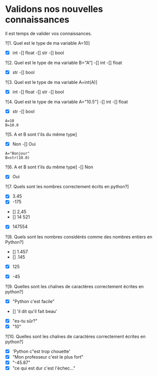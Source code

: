# Validons nos nouvelles connaissances
Il est temps de valider vos connaissances.

?[1. Quel est le type de ma variable A=10]
-[X] int
-[] float
-[] str
-[] bool

?[2. Quel est le type de ma variable B="A"]
-[] int
-[] float
-[X] str
-[] bool

?[3. Quel est le type de ma variable A=int(A)]
-[X] int
-[] float
-[] str
-[] bool

?[4. Quel est le type de ma variable A="10.5"]
-[] int
-[] float
-[X] str
-[] bool

```
A=10
B=10.0
```
?[5. A et B sont t'ils du même type]
-[X] Non
-[] Oui

```
A="Bonjour"
B=str(10.0)
```
?[6. A et B sont t'ils du même type]
-[] Non
-[X] Oui


?[7. Quels sont les nombres correctement écrits en python?]
- [X] 3.45
- [X] -175
- [] 2,45
- [] 14 521
- [X] 147554


?[8. Quels sont les nombres considérés comme des nombres entiers en Python?]
- [] 1.457
- [] .145
- [X] 125
- [X] -45



?[9. Quelles sont les chaînes de caractères correctement écrites en python?]
- [X] "Python c'est facile"
- [] 'il dit qu'il fait beau'
- [x] "es-tu sûr?"
- [X] "10"

?[10. Quelles sont les chaînes de caractères correctement écrites en python?]
- [X] 'Python c"est trop chouette'
- [X] "Mon professeur c'est le plus fort"
- [x] "-45.87"
- [X] "ce qui est dur c'est l'échec..."
